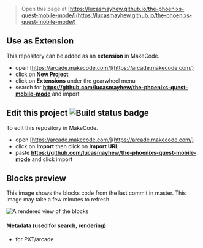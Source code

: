  


> Open this page at [https://lucasmayhew.github.io/the-phoenixs-quest-mobile-mode/](https://lucasmayhew.github.io/the-phoenixs-quest-mobile-mode/)

## Use as Extension

This repository can be added as an **extension** in MakeCode.

* open [https://arcade.makecode.com/](https://arcade.makecode.com/)
* click on **New Project**
* click on **Extensions** under the gearwheel menu
* search for **https://github.com/lucasmayhew/the-phoenixs-quest-mobile-mode** and import

## Edit this project ![Build status badge](https://github.com/lucasmayhew/the-phoenixs-quest-mobile-mode/workflows/MakeCode/badge.svg)

To edit this repository in MakeCode.

* open [https://arcade.makecode.com/](https://arcade.makecode.com/)
* click on **Import** then click on **Import URL**
* paste **https://github.com/lucasmayhew/the-phoenixs-quest-mobile-mode** and click import

## Blocks preview

This image shows the blocks code from the last commit in master.
This image may take a few minutes to refresh.

![A rendered view of the blocks](https://github.com/lucasmayhew/the-phoenixs-quest-mobile-mode/raw/master/.github/makecode/blocks.png)

#### Metadata (used for search, rendering)

* for PXT/arcade
<script src="https://makecode.com/gh-pages-embed.js"></script><script>makeCodeRender("{{ site.makecode.home_url }}", "{{ site.github.owner_name }}/{{ site.github.repository_name }}");</script>
